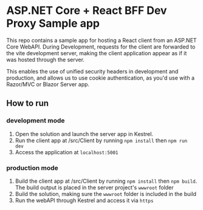 # ASP.NET Core + React BFF Dev Proxy Sample app

This repo contains a sample app for hosting a React client from an ASP.NET Core WebAPI. During Development, requests for the client are forwarded to the vite development server, making the client application appear as if it was hosted through the server.

This enables the use of unified security headers in development and production, and allows us to use cookie authentication, as you'd use with a Razor/MVC or Blazor Server app.

## How to run

### development mode

1. Open the solution and launch the server app in Kestrel.
1. Run the client app at /src/Client by running `npm install` then `npm run dev`
1. Access the application at `localhost:5001`

### production mode

1. Build the client app at /src/Client by running `npm install` then `npm build`. The build output is placed in the server project's `wwwroot` folder
1. Build the solution, making sure the `wwwroot` folder is included in the build
1. Run the webAPI through Kestrel and access it via `https`

